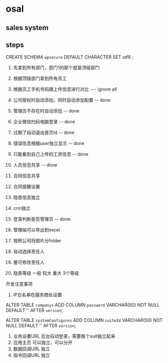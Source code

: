 # osal
## sales system

## steps
CREATE SCHEMA `wpsecure` DEFAULT CHARACTER SET utf8 ;

1. 先拿到所有部门，部门1的那个就是顶级部门
2. 根据顶级部门拿到所有员工
3. 根据员工手机号码跟上传信息进行对比
--- ignore all

1. 公司授权时自动添加，同时自动添加配置 -- done
2. 管理员不存在时自动添加 -- done
3. 企业微信扫码电脑登录 -- done
4. 过期了自动退出首页Id -- done
5. 错误信息根据user独立显示 -- done

4. 只能看到自己上传的工资信息 -- done
5. 人员信息共享 -- done
6. 合同信息共享
7. 合同提醒设置
8. 隐患信息独立
9. crm独立
10. 登录判断是否管理员  -- done
11. 管理端可以导出到excel  
12. 按照公司将图片分folder  
13. 自动选择责任人
14. 要可修改责任人


1. 隐患等级 一般 较大 重大 3个等级

开发注意事项
1. IP白名单在服务商处设置

ALTER TABLE `companys` 
ADD COLUMN `password` VARCHAR(50) NOT NULL DEFAULT '' AFTER `version`;

ALTER TABLE `systemConfigures` 
ADD COLUMN `suiteId` VARCHAR(50) NOT NULL DEFAULT '' AFTER `version`;

1. 业务设置URL  后台自动登录，需要每个suit独立起来
2. 应用主页 可以独立，可以分开
3. 数据回调URL 独立
4. 指令回调URL 独立